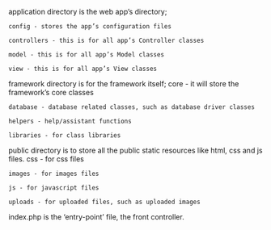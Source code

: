 application directory is the web app’s directory;

	config - stores the app’s configuration files

	controllers - this is for all app’s Controller classes

	model - this is for all app’s Model classes

	view - this is for all app’s View classes

framework directory is for the framework itself;
	core - it will store the framework’s core classes

	database - database related classes, such as database driver classes

	helpers - help/assistant functions

	libraries - for class libraries

public directory is to store all the public static resources like html, css and js files.
	css - for css files

	images - for images files

	js - for javascript files

	uploads - for uploaded files, such as uploaded images
	
index.php is the ‘entry-point’ file, the front controller.

